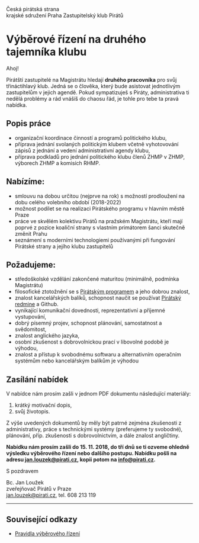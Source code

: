 Česká pirátská strana  
krajské sdružení Praha
Zastupitelský klub Pirátů

Výběrové řízení na druhého tajemníka klubu
========================

Ahoj!

Pirátští zastupitelé na Magistrátu hledají **druhého pracovníka** pro svůj třináctihlavý klub. Jedná se o člověka, který bude asistovat jednotlivým zastupitelům v jejich agendě. Pokud sympatizuješ s Piráty, administrativa ti nedělá problémy a rád vnášíš do chaosu řád, je tohle pro tebe ta pravá nabídka. 

## Popis práce

* organizační koordinace činností a programů politického klubu,
* příprava jednání svolaných politickým klubem včetně vyhotovování zápisů z jednání a vedení administrativní agendy klubu,
* příprava podkladů pro jednání politického klubu členů ZHMP v ZHMP, výborech ZHMP a komisích RHMP.

## Nabízíme:

* smlouvu na dobou určitou (nejprve na rok) s možností prodloužení na dobu celého volebního období (2018-2022)
* možnost podílet se na realizaci Pirátského programu v hlavním městě Praze
* práce ve skvělém kolektivu Pirátů na pražském Magistrátu, kteří mají poprvé z pozice koaliční strany s vlastním primátorem šanci skutečně změnit Prahu
* seznámení s moderními technologiemi používanými při fungování Pirátské strany a jejího klubu zastupitelů

## Požadujeme:

* středoškolské vzdělání zakončené maturitou (minimálně, podmínka Magistrátu)
* filosofické ztotožnění se s [Pirátským programem][program] a jeho dobrou znalost,
* znalost kancelářských balíků, schopnost naučit se používat [Pirátský redmine][redmine] a Github. 
* vynikající komunikační dovednosti, reprezentativní a příjemné vystupování,
* dobrý písemný projev, schopnost plánování, samostatnost a svědomitost,
* znalost anglického jazyka,
* osobní zkušenost s dobrovolnickou prací v libovolné podobě je výhodou,
* znalost a přístup k svobodnému softwaru a alternativním operačním systémům nebo kancelářským balíkům je výhodou

[program]: https://www.pirati.cz/program/start
[redmine]: https://redmine.pirati.cz/

## Zasílání nabídek

V nabídce nám prosím zašli v jednom PDF dokumentu následující materiály: 

1. krátký motivační dopis,
2. svůj životopis.

Z výše uvedených dokumentů by měly být patrné zejména zkušenosti z administrativy, práce s technickými systémy (preferujeme ty svobodné), plánování, příp. zkušenosti s dobrovolnictvím, a dále znalost angličtiny.

**Nabídku nám prosím zašli do 15. 11. 2018, do tří dnů se ti ozveme ohledně výsledku výběrového řízení nebo dalšího postupu. Nabídku pošli na adresu <jan.louzek@pirati.cz>, kopii potom na <info@pirati.cz>.**

S pozdravem 

Bc. Jan Loužek  
zveřejňovač Pirátů v Praze  
<jan.louzek@pirati.cz>, tel. 608 213 119

----

## Související odkazy

* [Pravidla výběrového řízení](pravidla.md)
